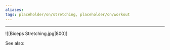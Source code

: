 ```yaml
---
aliases:
tags: placeholder/on/stretching, placeholder/on/workout 
---
```


---

![[Biceps Stretching.jpg|800]]

See also:



